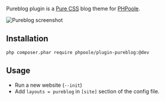 Pureblog plugin is a [Pure CSS](http://purecss.io) blog theme for [PHPoole](http://github.com/Narno/PHPoole/).

![Pureblog screenshot](https://raw.github.com/PHPoole/Plugin-Pureblog/master/docs/Pureblog.png)

Installation
------------

    php composer.phar require phpoole/plugin-pureblog:@dev


Usage
-----

* Run a new website (```--init```)
* Add ```layouts = pureblog``` in ```[site]``` section of the config file.
